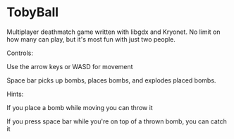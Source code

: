 TobyBall
========

Multiplayer deathmatch game written with libgdx and Kryonet. No limit on how many can play, but it's most fun with just two people.

Controls:

Use the arrow keys or WASD for movement

Space bar picks up bombs, places bombs, and explodes placed bombs.

Hints:

If you place a bomb while moving you can throw it

If you press space bar while you're on top of a thrown bomb, you can catch it
